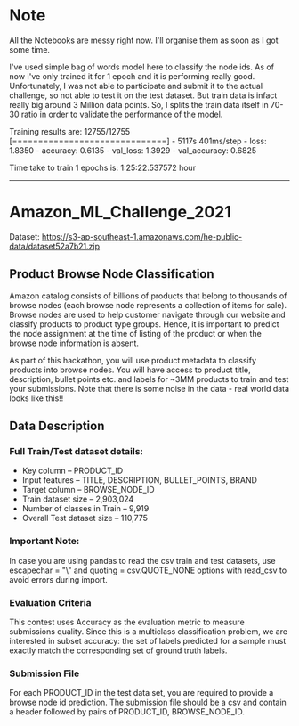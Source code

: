 # Note
All the Notebooks are messy right now. I'll organise them as soon as I got some time.

I've used simple bag of words model here to classify the node ids.
As of now I've only trained it for 1 epoch and it is performing really good.
Unfortunately, I was not able to participate and submit it to the actual challenge, so not able to test it on the test dataset.
But train data is infact really big around 3 Million data points. So, I splits the train data itself in 70-30 ratio in order to validate the performance of the model.

Training results are:
12755/12755 [==============================] - 5117s 401ms/step - loss: 1.8350 - accuracy: 0.6135 - val_loss: 1.3929 - val_accuracy: 0.6825

Time take to train 1 epochs is: 1:25:22.537572 hour

----
# Amazon_ML_Challenge_2021

Dataset: https://s3-ap-southeast-1.amazonaws.com/he-public-data/dataset52a7b21.zip

## Product Browse Node Classification

Amazon catalog consists of billions of products that belong to thousands of browse nodes (each browse node represents a collection of items for sale). Browse nodes are used to help customer navigate through our website and classify products to product type groups. Hence, it is important to predict the node assignment at the time of listing of the product or when the browse node information is absent.

As part of this hackathon, you will use product metadata to classify products into browse nodes. You will have access to product title, description, bullet points etc. and labels for ~3MM products to train and test your submissions. Note that there is some noise in the data - real world data looks like this!!

## Data Description

### Full Train/Test dataset details:

- Key column – PRODUCT_ID
- Input features – TITLE, DESCRIPTION, BULLET_POINTS, BRAND
- Target column – BROWSE_NODE_ID
- Train dataset size – 2,903,024
- Number of classes in Train – 9,919
- Overall Test dataset size – 110,775

### Important Note:

In case you are using pandas to read the csv train and test datasets, use escapechar = "\\" and quoting = csv.QUOTE_NONE options with read_csv to avoid errors during import.

### Evaluation Criteria

This contest uses Accuracy as the evaluation metric to measure submissions quality. Since this is a multiclass classification problem, we are interested in subset accuracy: the set of labels predicted for a sample must exactly match the corresponding set of ground truth labels.

### Submission File

For each PRODUCT_ID in the test data set, you are required to provide a browse node id prediction. The submission file should be a csv and contain a header followed by pairs of PRODUCT_ID, BROWSE_NODE_ID.
